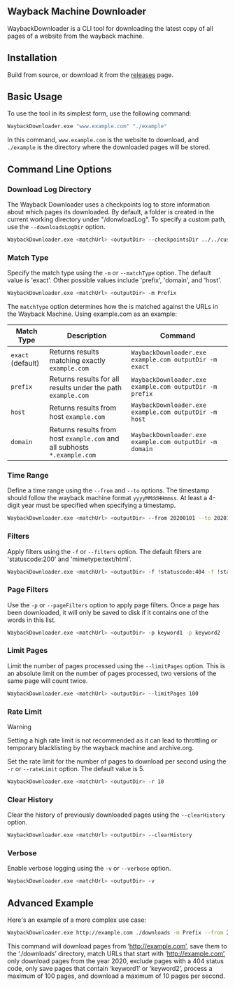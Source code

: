 ## Wayback Machine Downloader

WaybackDownloader is a CLI tool for downloading the latest copy of all pages of a website from the wayback machine.

## Installation
Build from source, or download it from the [releases](https://github.com/JakeYallop/WaybackDownloader/releases) page.

## Basic Usage

To use the tool in its simplest form, use the following command:

```bash
WaybackDownloader.exe "www.example.com" "./example"
```

In this command, `www.example.com` is the website to download, and `./example` is the directory where the downloaded pages will be stored.

## Command Line Options

### Download Log Directory
The Wayback Downloader uses a checkpoints log to store information about which pages its downloaded. By default, a folder is created in the current working directory under "/donwloadLog". To specify a custom path, use the `--downloadsLogDir` option.
```bash
WaybackDownloader.exe <matchUrl> <outputDir> --checkpointsDir ../../customCheckpointsFolder
```

### Match Type

Specify the match type using the `-m` or `--matchType` option. The default value is 'exact'. Other possible values include 'prefix', 'domain', and 'host'.

```bash
WaybackDownloader.exe <matchUrl> <outputDir> -m Prefix
```

The `matchType` option determines how the <matchUrl> is matched against the URLs in the Wayback Machine. Using example.com as an example:

| Match Type | Description | Command |
|------------|-------------|---------|
| `exact` (default) | Returns results matching exactly `example.com` | `WaybackDownloader.exe example.com outputDir -m exact` |
| `prefix` | Returns results for all results under the path `example.com` | `WaybackDownloader.exe example.com outputDir -m prefix` |
| `host` | Returns results from host `example.com` | `WaybackDownloader.exe example.com outputDir -m host` |
| `domain` | Returns results from host `example.com` and all subhosts `*.example.com` | `WaybackDownloader.exe example.com outputDir -m domain` |

### Time Range

Define a time range using the `--from` and `--to` options. The timestamp should follow the wayback machine format `yyyyMMddHHmmss`. At least a 4-digit year must be specified when specifying a timestamp.

```bash
WaybackDownloader.exe <matchUrl> <outputDir> --from 20200101 --to 20201231
```

### Filters

Apply filters using the `-f` or `--filters` option. The default filters are 'statuscode:200' and 'mimetype:text/html'.

```bash
WaybackDownloader.exe <matchUrl> <outputDir> -f !statuscode:404 -f !statuscode:302
```

### Page Filters

Use the `-p` or `--pageFilters` option to apply page filters. Once a page has been downloaded, it will only be saved to disk if it contains one of the words in this list.

```bash
WaybackDownloader.exe <matchUrl> <outputDir> -p keyword1 -p keyword2
```

### Limit Pages

Limit the number of pages processed using the `--limitPages` option. This is an absolute limit on the number of pages processed, two versions of the same page will count twice.

```bash
WaybackDownloader.exe <matchUrl> <outputDir> --limitPages 100
```

### Rate Limit

> [!WARNING]
> Setting a high rate limit is not recommended as it can lead to throttling or temporary blacklisting by the wayback machine and archive.org.

Set the rate limit for the number of pages to download per second using the `-r` or `--rateLimit` option. The default value is 5.

```bash
WaybackDownloader.exe <matchUrl> <outputDir> -r 10
```

### Clear History

Clear the history of previously downloaded pages using the `--clearHistory` option.

```bash
WaybackDownloader.exe <matchUrl> <outputDir> --clearHistory
```

### Verbose

Enable verbose logging using the `-v` or `--verbose` option.

```bash
WaybackDownloader.exe <matchUrl> <outputDir> -v
```

## Advanced Example

Here's an example of a more complex use case:

```bash
WaybackDownloader.exe http://example.com ./downloads -m Prefix --from 20200101 --to 20201231 -f !statuscode:404 -p keyword1 -p keyword2 --limitPages 100 -r 10
```

This command will download pages from ‘http://example.com’, save them to the ‘./downloads’ directory, match URLs that start with ‘http://example.com’, only download pages from the year 2020, exclude pages with a 404 status code, only save pages that contain ‘keyword1’ or ‘keyword2’, process a maximum of 100 pages, and download a maximum of 10 pages per second. 
